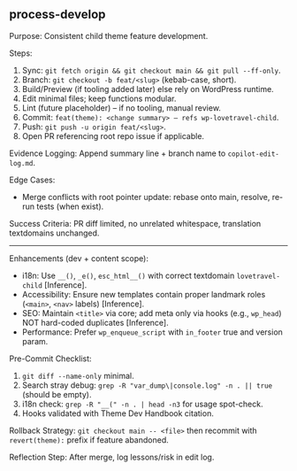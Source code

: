 ## process-develop

Purpose: Consistent child theme feature development.

Steps:
1. Sync: `git fetch origin && git checkout main && git pull --ff-only`.
2. Branch: `git checkout -b feat/<slug>` (kebab-case, short).
3. Build/Preview (if tooling added later) else rely on WordPress runtime.
4. Edit minimal files; keep functions modular.
5. Lint (future placeholder) – if no tooling, manual review.
6. Commit: `feat(theme): <change summary> — refs wp-lovetravel-child`.
7. Push: `git push -u origin feat/<slug>`.
8. Open PR referencing root repo issue if applicable.

Evidence Logging: Append summary line + branch name to `copilot-edit-log.md`.

Edge Cases:
- Merge conflicts with root pointer update: rebase onto main, resolve, re-run tests (when exist).

Success Criteria: PR diff limited, no unrelated whitespace, translation textdomains unchanged.

---
Enhancements (dev + content scope):
- i18n: Use `__()`, `_e()`, `esc_html__()` with correct textdomain `lovetravel-child` [Inference].
- Accessibility: Ensure new templates contain proper landmark roles (`<main>`, `<nav>` labels) [Inference].
- SEO: Maintain `<title>` via core; add meta only via hooks (e.g., `wp_head`) NOT hard-coded duplicates [Inference].
- Performance: Prefer `wp_enqueue_script` with `in_footer` true and version param.

Pre-Commit Checklist:
1. `git diff --name-only` minimal.
2. Search stray debug: `grep -R "var_dump\|console.log" -n . || true` (should be empty).
3. i18n check: `grep -R "__(" -n . | head -n3` for usage spot-check.
4. Hooks validated with Theme Dev Handbook citation.

Rollback Strategy:
`git checkout main -- <file>` then recommit with `revert(theme):` prefix if feature abandoned.

Reflection Step: After merge, log lessons/risk in edit log.

